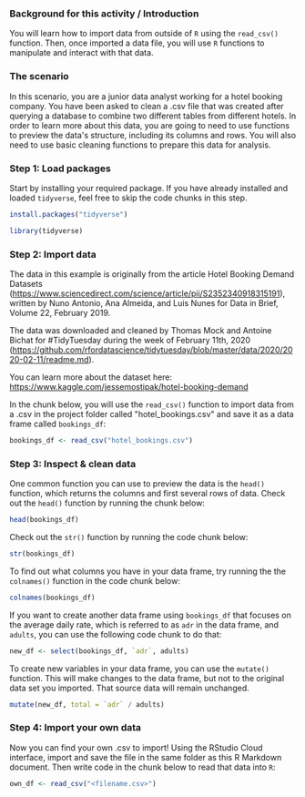 ### Background for this activity / Introduction

You will learn how to import data from outside of `R` using the `read_csv()` function. Then, once imported a data file, you will use `R` functions to manipulate and interact with that data.

### The scenario

In this scenario, you are a junior data analyst working for a hotel booking company. You have been asked to clean a .csv file that was created after querying a database to combine two different tables from different hotels. In order to learn more about this data, you are going to need to use functions to preview the data's structure, including its columns and rows. You will also need to use basic cleaning functions to prepare this data for analysis.

### Step 1: Load packages

Start by installing your required package. If you have already installed and loaded `tidyverse`, feel free to skip the code chunks in this step.

```r
install.packages("tidyverse")
```
```r
library(tidyverse)
```
### Step 2: Import data

The data in this example is originally from the article Hotel Booking Demand Datasets (https://www.sciencedirect.com/science/article/pii/S2352340918315191), written by Nuno Antonio, Ana Almeida, and Luis Nunes for Data in Brief, Volume 22, February 2019.

The data was downloaded and cleaned by Thomas Mock and Antoine Bichat for #TidyTuesday during the week of February 11th, 2020 (https://github.com/rfordatascience/tidytuesday/blob/master/data/2020/2020-02-11/readme.md).

You can learn more about the dataset here:
https://www.kaggle.com/jessemostipak/hotel-booking-demand

In the chunk below, you will use the `read_csv()` function to import data from a .csv in the project folder called "hotel_bookings.csv" and save it as a data frame called `bookings_df`:

```r
bookings_df <- read_csv("hotel_bookings.csv")
```

### Step 3: Inspect & clean data

One common function you can use to preview the data is the `head()` function, which returns the columns and first several rows of data. Check out the `head()` function by running the chunk below:

```r
head(bookings_df)
```

Check out the `str()` function by running the code chunk below:

```r
str(bookings_df)
```

To find out what columns you have in your data frame, try running the the `colnames()` function in the code chunk below:

```r
colnames(bookings_df)
```

If you want to create another data frame using `bookings_df` that focuses on the average daily rate, which is referred to as `adr` in the data frame, and  `adults`, you can use the following code chunk to do that:

```r
new_df <- select(bookings_df, `adr`, adults)
```

To create new variables in your data frame, you can use the `mutate()` function. This will make changes to the data frame, but not to the original data set you imported. That source data will remain unchanged. 

```r
mutate(new_df, total = `adr` / adults)
```

### Step 4: Import your own data

Now you can find your own .csv to import! Using the RStudio Cloud interface, import and save the file in the same folder as this R Markdown document. Then write code in the chunk below to read that data into `R`:

```r
own_df <- read_csv("<filename.csv>")
```
